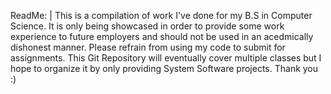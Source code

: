 ReadMe: | This is a compilation of work I've done for my B.S in Computer Science. It is only being showcased in order to provide some work experience to future employers and should not be used in an acedmically dishonest manner. Please refrain from using my code to submit for assignments. This Git Repository will eventually cover multiple classes but I hope to organize it by only providing System Software projects. Thank you :)

